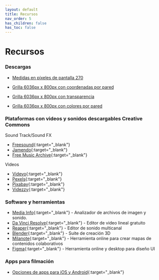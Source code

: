 ```yaml
---
layout: default
title: Recursos
nav_order: 5
has_children: false
has_toc: false
---
```


# Recursos

### Descargas

- <a href="../../assets/images/cotas_270.png" download>Medidas en píxeles de pantalla 270</a>  
<!-- ![alt text](/assets/images/cotas_270.png "Medidas en píxeles del laboratorio")  
<br> -->  
- <a href="../../assets/images/grid_6036x800_coordenadas.png" download>Grilla 6036px x 800px con coordenadas por pared</a>  
<!-- ![alt text](/assets/images/grid_6036x800_coordenadas.png "Medidas en píxeles del laboratorio con coordenadas")  
<br> --> 
- <a href="../../assets/images/grid_6036x800.png" download>Grilla 6036px x 800px con transparencia</a>  
<!-- ![alt text](/assets/images/grid_6036x800.png "Medidas en píxeles del laboratorio")  
<br>   -->
- <a href="../../assets/images/grid_6036x800_colores.png" download>Grilla 6036px x 800px con colores por pared</a>  
<!-- ![alt text](/assets/images/grid_6036x800_colores.png "Medidas en píxeles del laboratorio")  
<br>  --> 

### Plataformas con videos y sonidos descargables Creative Commons

Sound Track/Sound FX

- [Freesound](https://freesound.org){:target="_blank"}
- [Jamendo](https://www.jamendo.com){:target="_blank"}
- [Free Music Archive](https://freemusicarchive.org/curator/Creative_Commons){:target="_blank"}

Videos  

- [Videvo](https://www.videvo.net){:target="_blank"}
- [Pexels](https://www.pexels.com/){:target="_blank"}
- [Pixabay](https://pixabay.com/){:target="_blank"}
- [Videzzy](https://www.videezy.com/){:target="_blank"}

### Software y herramientas

- [Media Info](https://mediaarea.net/en/MediaInfo){:target="_blank"} - Analizador de archivos de imagen y sonido.
- [Da Vinci Resolve](https://www.blackmagicdesign.com/products/davinciresolve/){:target="_blank"} - Editor de video lineal gratuito
- [Reaper](https://www.reaper.fm/){:target="_blank"} - Editor de sonido multicanal
- [Blender](https://www.blender.org/){:target="_blank"} - Suite de creación 3D
- [Milanote](https://milanote.com/){:target="_blank"} - Herramienta online para crear mapas de contenidos colaborativos
- [Figma](https://www.figma.com/){:target="_blank"} - Herramienta online y desktop para diseño UI

### Apps para filmación  

- [Opciones de apps para iOS y Android](./recursos-apps-filmacion.html){:target="_blank"}